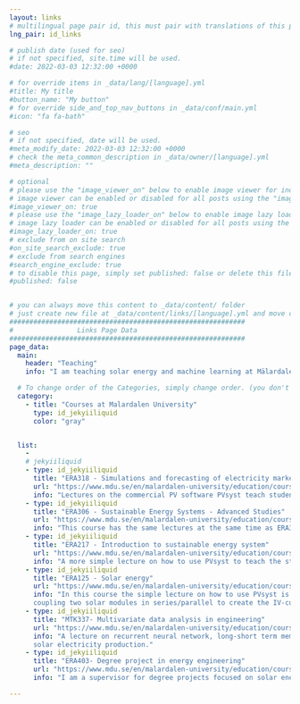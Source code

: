 ```yaml
---
layout: links
# multilingual page pair id, this must pair with translations of this page. (This name must be unique)
lng_pair: id_links

# publish date (used for seo)
# if not specified, site.time will be used.
#date: 2022-03-03 12:32:00 +0000

# for override items in _data/lang/[language].yml
#title: My title
#button_name: "My button"
# for override side_and_top_nav_buttons in _data/conf/main.yml
#icon: "fa fa-bath"

# seo
# if not specified, date will be used.
#meta_modify_date: 2022-03-03 12:32:00 +0000
# check the meta_common_description in _data/owner/[language].yml
#meta_description: ""

# optional
# please use the "image_viewer_on" below to enable image viewer for individual pages or posts (_posts/ or [language]/_posts folders).
# image viewer can be enabled or disabled for all posts using the "image_viewer_posts: true" setting in _data/conf/main.yml.
#image_viewer_on: true
# please use the "image_lazy_loader_on" below to enable image lazy loader for individual pages or posts (_posts/ or [language]/_posts folders).
# image lazy loader can be enabled or disabled for all posts using the "image_lazy_loader_posts: true" setting in _data/conf/main.yml.
#image_lazy_loader_on: true
# exclude from on site search
#on_site_search_exclude: true
# exclude from search engines
#search_engine_exclude: true
# to disable this page, simply set published: false or delete this file
#published: false


# you can always move this content to _data/content/ folder
# just create new file at _data/content/links/[language].yml and move content below.
###########################################################
#                Links Page Data
###########################################################
page_data:
  main:
    header: "Teaching"
    info: "I am teaching solar energy and machine learning at Mälardalen University in Sweden."

  # To change order of the Categories, simply change order. (you don't need to change list order.)
  category:
    - title: "Courses at Malardalen University"
      type: id_jekyiiliquid
      color: "gray"


  list:
    -
    # jekyiiliquid
    - type: id_jekyiiliquid
      title: "ERA318 - Simulations and forecasting of electricity markets"
      url: "https://www.mdu.se/en/malardalen-university/education/courses?kod=ERA318"
      info: "Lectures on the commercial PV software PVsyst teach students how to develop PV projects for residential applications. In these lectures, we cover practical limitations, the implementation of shading scenes, PV economics, and the consideration of integrating battery storage into the application."
    - type: id_jekyiiliquid
      title: "ERA306 - Sustainable Energy Systems - Advanced Studies"
      url: "https://www.mdu.se/en/malardalen-university/education/courses?kod=ERA306"
      info: "This course has the same lectures at the same time as ERA318 on the commercial PV software PVsyst teach students how to develop PV projects for residential applications. In these lectures, we cover practical limitations, the implementation of shading scenes, PV economics, and the consideration of integrating battery storage into the application."
    - type: id_jekyiiliquid
      title: "ERA217 - Introduction to sustainable energy system"
      url: "https://www.mdu.se/en/malardalen-university/education/courses?kod=ERA217"
      info: "A more simple lecture on how to use PVsyst to teach the students how to develop a simple project and obtain the economics."
    - type: id_jekyiiliquid
      title: "ERA125 - Solar energy"
      url: "https://www.mdu.se/en/malardalen-university/education/courses?kod=ERA125"
      info: "In this course the simple lecture on how to use PVsyst is used. Additionally, experimental lecture is done with the students by 
      coupling two solar modules in series/parallel to create the IV-curve with our lamps and variable resistance."
    - type: id_jekyiiliquid
      title: "MTK337- Multivariate data analysis in engineering"
      url: "https://www.mdu.se/en/malardalen-university/education/courses?kod=MTK337"
      info: "A lecture on recurrent neural network, long-short term memory (LSTM) and bi-LSTM including a practical exercise by forecasting the
      solar electricity production."
    - type: id_jekyiiliquid
      title: "ERA403- Degree project in energy engineering"
      url: "https://www.mdu.se/en/malardalen-university/education/courses?kod=ERA403"
      info: "I am a supervisor for degree projects focused on solar energy applications."

---
```

